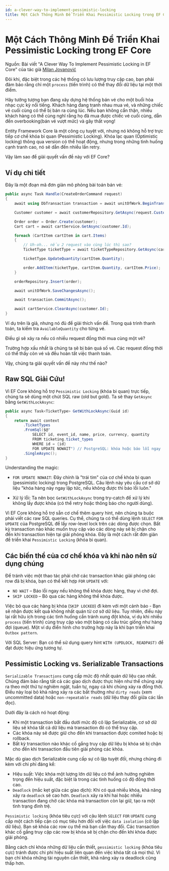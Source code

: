 ```yaml
---
id: a-clever-way-to-implement-pessimistic-locking
title: Một Cách Thông Minh Để Triển Khai Pessimistic Locking trong EF Core
---
```


# Một Cách Thông Minh Để Triển Khai Pessimistic Locking trong EF Core

Nguồn: Bài viết "A Clever Way To Implement Pessimistic Locking in EF Core" của tác giả [Milan Jovanović](https://www.milanjovanovic.tech/blog/a-clever-way-to-implement-pessimistic-locking-in-ef-core)

Đôi khi, đặc biệt trong các hệ thống có lưu lượng truy cập cao, bạn phải đảm bảo rằng chỉ một `process` (tiến trình) có thể thay đổi dữ liệu tại một thời điểm.

Hãy tưởng tượng bạn đang xây dựng hệ thống bán vé cho một buổi hòa nhạc cực kỳ nổi tiếng. Khách hàng đang tranh nhau mua vé, và những chiếc vé cuối cùng có thể bị bán ra cùng lúc.
Nếu bạn không cẩn thận, nhiều khách hàng có thể cùng nghĩ rằng họ đã mua được chiếc vé cuối cùng, dẫn đến overbooking(bán vé vượt mức) và gây thất vọng!

Entity Framework Core là một công cụ tuyệt vời, nhưng nó không hỗ trợ trực tiếp cơ chế khóa bi quan (Pessimistic Locking).
Khóa lạc quan (Optimistic locking) thông qua version có thể hoạt động, nhưng trong những tình huống cạnh tranh cao, nó sẽ dẫn đến nhiều lần retry.

Vậy làm sao để giải quyết vấn đề này với EF Core?

## Ví dụ chi tiết

Đây là một đoạn mã đơn giản mô phỏng bài toán bán vé:

```c#
public async Task Handle(CreateOrderCommand request)
{
    await using DbTransaction transaction = await unitOfWork.BeginTransactionAsync();

    Customer customer = await customerRepository.GetAsync(request.CustomerId);

    Order order = Order.Create(customer);
    Cart cart = await cartService.GetAsync(customer.Id);

    foreach (CartItem cartItem in cart.Items)
    {
        // Uh-oh... nếu 2 request vào cùng lúc thì sao?
        TicketType ticketType = await ticketTypeRepository.GetAsync(cartItem.TicketTypeId);

        ticketType.UpdateQuantity(cartItem.Quantity);

        order.AddItem(ticketType, cartItem.Quantity, cartItem.Price);
    }

    orderRepository.Insert(order);

    await unitOfWork.SaveChangesAsync();

    await transaction.CommitAsync();

    await cartService.ClearAsync(customer.Id);
}
```

Ví dụ trên là giả, nhưng nó đủ để giải thích vấn đề. Trong quá trình thanh toán, ta kiểm tra `AvailableQuantity` cho từng vé.

Điều gì sẽ xảy ra nếu có nhiều request đồng thời mua cùng một vé?

Trường hợp xấu nhất là chúng ta sẽ bị bán quá số vé. Các request đồng thời có thể thấy còn vé và đều hoàn tất việc thanh toán.

Vậy, chúng ta giải quyết vấn đề này như thế nào?

## Raw SQL Giải Cứu!

Vì EF Core không hỗ trợ `Pessimistic Locking` (khóa bi quan) trực tiếp, chúng ta sẽ dùng một chút SQL raw (old but gold). Ta sẽ thay `GetAsync` bằng `GetWithLockAsync`:

```c#
public async Task<TicketType> GetWithLockAsync(Guid id)
{
    return await context
        .TicketTypes
        .FromSql($@"
            SELECT id, event_id, name, price, currency, quantity
            FROM ticketing.ticket_types
            WHERE id = {id}
            FOR UPDATE NOWAIT") // PostgreSQL: khóa hoặc báo lỗi ngay
        .SingleAsync();
}
```

Understanding the magic:

- `FOR UPDATE NOWAIT`: Đây chính là "trái tim" của cơ chế khóa bi quan (pessimistic locking) trong PostgreSQL. Câu lệnh này yêu cầu cơ sở dữ liệu "khóa hàng này ngay lập tức, nếu không được thì báo lỗi luôn."

- Xử lý lỗi: Ta nên bọc `GetWithLockAsync` trong try-catch để xử lý khi không lấy được khóa (có thể retry hoặc thông báo cho người dùng).

Vì EF Core không hỗ trợ sẵn cơ chế thêm query hint, nên chúng ta buộc phải viết các raw SQL queries. Cụ thể, chúng ta có thể dùng lệnh `SELECT` `FOR` `UPDATE` của PostgreSQL để lấy row-level lock trên các dòng được chọn. Bất kỳ transaction nào khác muốn truy cập vào các dòng này sẽ bị chặn cho đến khi transaction hiện tại giải phóng khóa. Đây là một cách rất đơn giản để triển khai `Pessimistic Locking` (khóa bi quan).

## Các biến thể của cơ chế khóa và khi nào nên sử dụng chúng

Để tránh việc một thao tác phải chờ các transaction khác giải phóng các row đã bị khóa, bạn có thể kết hợp `FOR` `UPDATE` với:

- `NO WAIT` – Báo lỗi ngay nếu không thể khóa được hàng, thay vì chờ đợi.
- `SKIP LOCKED` – Bỏ qua các hàng không thể khóa được.

Việc bỏ qua các hàng bị khóa (`SKIP LOCKED`) đi kèm với một cảnh báo - Bạn sẽ nhận được kết quả không nhất quán từ cơ sở dữ liệu. Tuy nhiên, điều này lại rất hữu ích trong các tình huống cần tránh xung đột khóa, ví dụ khi nhiều `process` (tiến trình) cùng truy cập vào một bảng có cấu trúc giống như hàng đợi (queue). Một ví dụ điển hình cho trường hợp này là khi bạn triển khai `Outbox pattern`.

Với SQL Server: Bạn có thể sử dụng query hint `WITH (UPDLOCK, READPAST)` để đạt được hiệu ứng tương tự.

## Pessimistic Locking vs. Serializable Transactions

`Serializable Transactions` cung cấp mức độ nhất quán dữ liệu cao nhất. Chúng đảm bảo rằng tất cả các giao dịch được thực hiện như thể chúng xảy ra theo một thứ tự nghiêm ngặt, tuần tự, ngay cả khi chúng xảy ra đồng thời. Điều này loại bỏ khả năng xảy ra các bất thường như `dirty reads` (xem uncommitted data) hoặc `non-repeatable reads` (dữ liệu thay đổi giữa các lần đọc).

Dưới đây là cách nó hoạt động:

- Khi một transaction bắt đầu dưới mức độ cô lập Serializable, cơ sở dữ liệu sẽ khóa tất cả dữ liệu mà transaction đó có thể truy cập.
- Các khóa này sẽ được giữ cho đến khi transaction được comited hoặc bị rollback.
- Bất kỳ transaction nào khác cố gắng truy cập dữ liệu bị khóa sẽ bị chặn cho đến khi transaction đầu tiên giải phóng các khóa.

Mặc dù giao dịch Serializable cung cấp sự cô lập tuyệt đối, nhưng chúng đi kèm với chi phí đáng kể:

- Hiệu suất: Việc khóa một lượng lớn dữ liệu có thể ảnh hưởng nghiêm trọng đến hiệu suất, đặc biệt là trong các tình huống có độ đồng thời cao.
- `Deadlock` (mắc kẹt giữa các giao dịch): Khi có quá nhiều khóa, khả năng xảy ra `deadlock` sẽ cao hơn. `Deadlock` xảy ra khi hai hoặc nhiều transaction đang chờ các khóa mà transaction còn lại giữ, tạo ra một tình trạng đình trệ.

`Pessimistic locking` (khóa tiêu cực) với câu lệnh `SELECT` `FOR` `UPDATE` cung cấp một cách tiếp cận có mục tiêu hơn đối với việc `data isolation` (cô lập dữ liệu). Bạn sẽ khóa các row cụ thể mà bạn cần thay đổi. Các transaction khác cố gắng truy cập các row bị khóa sẽ bị chặn cho đến khi khóa được giải phóng.

Bằng cách chỉ khóa những dữ liệu cần thiết, `pessimistic locking` (khóa tiêu cực) tránh được chi phí hiệu suất liên quan đến việc khóa tất cả mọi thứ. Vì bạn chỉ khóa những tài nguyên cần thiết, khả năng xảy ra deadlock cũng thấp hơn.
